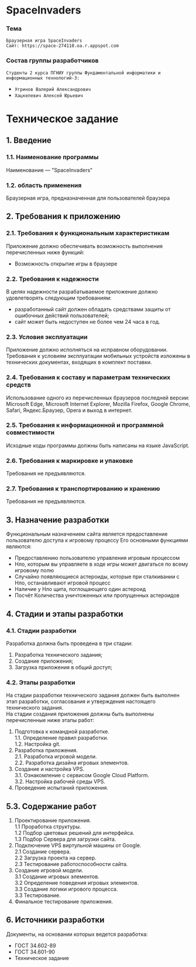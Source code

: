 # SpaceInvaders
### Тема
    Браузерная игра SpaceInvaders 
    Сайт: https://space-274110.oa.r.appspot.com
### Состав группы разработчиков
`Студенты 2 курса ПГНИУ группы Фундаментальной информатики и информационных технологий-3:`
* `Угринов Валерий Александрович`
* `Хацкелевич Алексей Юрьевич` 
# Техническое задание
## 1. Введение  
### 1.1. Наименование программы  
Наименование — "SpaceInvaders"
### 1.2. область применения  
Браузерная игра, предназначенная для пользователей браузера  
## 2. Требования к приложению
### 2.1. Требования к функциональным характеристикам    
Приложение должно обеспечивать возможность выполнения перечисленных
ниже функций:  
 * Возможность открытие игры в браузере  
### 2.2. Требования к надежности  
В целях надежности разрабатываемое приложение должно удовлетворять следующим требованиям: 
* разработанный сайт должен обладать средствами защиты от ошибочных действий пользователей; 
* сайт может быть недоступен не более чем 24 часа в год. 
### 2.3. Условия эксплуатации  
Приложение должно исполняться на исправном оборудовании. Требования к условиям эксплуатации мобильных устройств изложены в технических документах, входящих в комплект поставки. 
### 2.4. Требования к составу и параметрам технических средств  
 Использование одного из перечисленных браузеров последней версии: Microsoft Edge, Microsoft Internet Explorer, Mozilla Firefox, Google Chrome, Safari, Яндекс.Браузер, Opera и выход в интернет. 
 ### 2.5. Требования к информационной и программной совместимости  
 Исходные коды программы должны быть написаны на языке JavaScript.
 ### 2.6. Требования к маркировке и упаковке  
  Требования не предъявляются.
 ### 2.7. Требования к транспортированию и хранению
 Требования не предъявляются.
## 3. Назначение разработки
Функциональным назначением сайта является предоставление пользователю доступа к игровому процессу
Его основными функциями являются:
* Предоставлению пользователю управления игровым процессом
* Нло, которым вы управляете в ходе игры может двигаться по всему игровому полю
* Случайно появляющиеся астероиды, которые при сталкивании с Нло, останавливают игровой процесс
* Наличие у Нло щита, поглощающего один астероид
* Посчёт Количества уничтоженных или пропущенных астероидов
## 4. Стадии и этапы разработки
### 4.1. Стадии разработки
Разработка должна быть проведена в три стадии:
1. Разработка технического задания;
2. Создание приложения;
3. Загрузка приложения в общий доступ;
### 4.2. Этапы разработки
На стадии разработки технического задания должен быть выполнен этап разработки, согласования и утверждения настоящего технического задания.  
На стадии создания приложения должны быть выполнены перечисленные
ниже этапы работ:  
1. Подготовка к командной разработке.  
1.1. Определение правил разработки.  
1.2. Настройка git.  
2. Разработка приложения.  
2.1. Разработка игровой модели.  
2.2. Разработка дизайна игровых элементов.  
3. Создание и настройка VPS.  
3.1. Ознакомление с сервисом Google Cloud Platform.  
3.2. Настройка рабочей среды VPS.  
4. Проведение испытаний приложения.  
## 5.3. Содержание работ
1. Проектирование приложения.  
1.1 Проработка структуры.  
1.2 Подбор цветовых решений для интерфейса.  
1.3 Подбор Сервера для загрузки сайта.  
2. Подключение VPS виртульной машины от Google.  
2.1 Создание сервера.  
2.2 Загрузка проекта на сервер.  
2.3 Тестирование работоспособности сайта.  
3. Создание игровой модели.  
3.1 Создание игровых элементов.  
3.2 Определение поведения игровых элементов.  
3.3 Создание логики игрового процесса.  
3.3 Тестирование.  
4. Финальное тестирование приложения.  
## 6. Источники разработки
Документы, на основании которых ведется разработка:  
* ГОСТ 34.602-89  
* ГОСТ 34.601-90  
* Техническое задание

